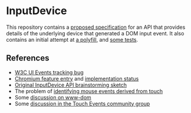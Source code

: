 # InputDevice
This repository contains a [proposed specification](http://rbyers.github.io/InputDevice/inputdevice.html) for an API that provides details of the underlying device that generated a DOM input event.  It also contains an initial attempt at [a polyfill](inputdevice-polyfill.js), and [some tests](http://rbyers.github.io/InputDevice/tests/).

## References
* [W3C UI Events tracking bug](https://www.w3.org/Bugs/Public/show_bug.cgi?id=28938)
* [Chromium feature entry](https://www.chromestatus.com/features/5681847971348480) and [implementation status](https://code.google.com/p/chromium/issues/detail?id=476530)
* [Original InputDevice API brainstorming sketch](https://docs.google.com/document/d/1WLadG2dn4vlCewOmUtUEoRsThiptC7Ox28CRmYUn8Uw/edit#)
* The problem of [identifying mouse events derived from touch](https://docs.google.com/document/d/1-ZUtS3knhJP4RbWC74fUZbNp6cbytG6Wen7hewdCtdo/edit)
* Some [discussion on www-dom](https://lists.w3.org/Archives/Public/www-dom/2015JanMar/0120.html)
* Some [discussion in the Touch Events community group](http://www.w3.org/2015/03/10-touchevents-minutes.html#item02)
